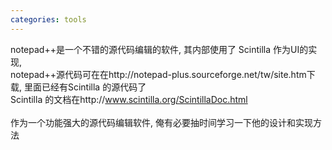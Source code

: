 ```yaml
---
categories: tools
---
```

notepad++是一个不错的源代码编辑的软件, 其内部使用了 Scintilla 作为UI的实现, <br />notepad++源代码可在在http://notepad-plus.sourceforge.net/tw/site.htm下载, 里面已经有Scintilla 的源代码了<br />Scintilla 的文档在http://www.scintilla.org/ScintillaDoc.html<br /><br />作为一个功能强大的源代码编辑软件, 俺有必要抽时间学习一下他的设计和实现方法